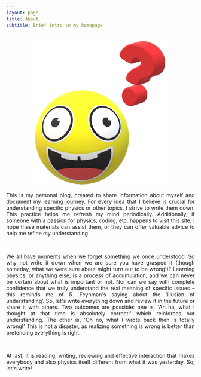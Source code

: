 ```yaml
---
layout: page
title: About
subtitle: Brief intro to my homepage
---
```


<div data-tilt data-tilt-max="35" data-tilt-scale="0.8">
<p align='center'>
<img src="/assets/img/curious.png"
   style="border:none;"
   alt="about"
   title="about" />
</p>
</div>

<script src="https://cdnjs.cloudflare.com/ajax/libs/vanilla-tilt/1.7.2/vanilla-tilt.min.js"></script>

<p style='text-align: justify;'>
This is my personal blog, created to share information about myself and document my learning journey. For every idea that I believe is crucial for understanding specific physics or other topics, I strive to write them down. This practice helps me refresh my mind periodically. Additionally, if someone with a passion for physics, coding, etc. happens to visit this site, I hope these materials can assist them, or they can offer valuable advice to help me refine my understanding.
</p>

<br />

<p style='text-align: justify;'>
We all have moments when we forget something we once understood. So why not write it down when we are sure you have grasped it (though someday, what we were sure about might turn out to be wrong!)? Learning physics, or anything else, is a process of accumulation, and we can never be certain about what is important or not. Nor can we say with complete confidence that we truly understand the real meaning of specific issues – this reminds me of R. Feynman's saying about the ‘illusion of understanding’. So, let's write everything down and review it in the future or share it with others. Two outcomes are possible: one is, 'Ah ha, what I thought at that time is absolutely correct!' which reinforces our understanding. The other is, 'Oh no, what I wrote back then is totally wrong!' This is not a disaster, as realizing something is wrong is better than pretending everything is right.
</p>

<br />

<p style='text-align: justify;'>
At last, it is reading, writing, reviewing and effective interaction that makes everybody and also physics itself different from what it was yesterday. So, let's write!
</p>
